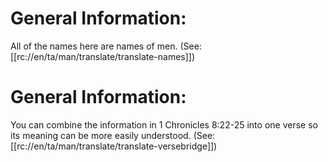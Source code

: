 # General Information:

All of the names here are names of men. (See: [[rc://en/ta/man/translate/translate-names]])

# General Information:

You can combine the information in 1 Chronicles 8:22-25 into one verse so its meaning can be more easily understood. (See: [[rc://en/ta/man/translate/translate-versebridge]])
